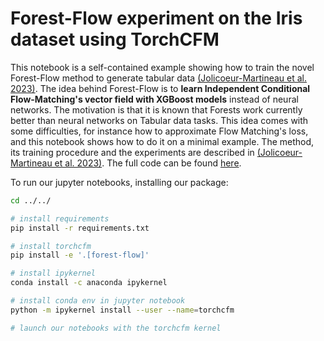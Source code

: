 # Forest-Flow experiment on the Iris dataset using TorchCFM

This notebook is a self-contained example showing how to train the novel Forest-Flow method to generate tabular data [(Jolicoeur-Martineau et al. 2023)](https://arxiv.org/abs/2309.09968). The idea behind Forest-Flow is to **learn Independent Conditional Flow-Matching's vector field with XGBoost models** instead of neural networks. The motivation is that it is known that Forests work currently better than neural networks on Tabular data tasks. This idea comes with some difficulties, for instance how to approximate Flow Matching's loss, and this notebook shows how to do it on a minimal example. The method, its training procedure and the experiments are described in [(Jolicoeur-Martineau et al. 2023)](https://arxiv.org/abs/2309.09968). The full code can be found [here](https://github.com/SamsungSAILMontreal/ForestDiffusion).

To run our jupyter notebooks, installing our package:

```bash
cd ../../

# install requirements
pip install -r requirements.txt

# install torchcfm
pip install -e '.[forest-flow]'

# install ipykernel
conda install -c anaconda ipykernel

# install conda env in jupyter notebook
python -m ipykernel install --user --name=torchcfm

# launch our notebooks with the torchcfm kernel
```
